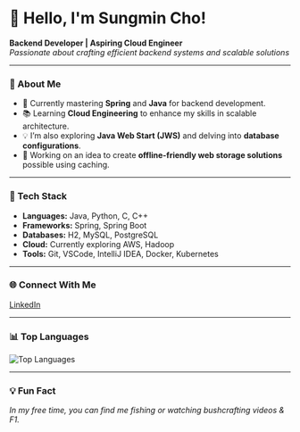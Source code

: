 # 👋 Hello, I'm Sungmin Cho!

**Backend Developer | Aspiring Cloud Engineer**  
*Passionate about crafting efficient backend systems and scalable solutions*

---

### 🚀 About Me
- 🌱 Currently mastering **Spring** and **Java** for backend development.
- 📚 Learning **Cloud Engineering** to enhance my skills in scalable architecture.
- 💡 I’m also exploring **Java Web Start (JWS)** and delving into **database configurations**.
- 💼 Working on an idea to create **offline-friendly web storage solutions** possible using caching.

---

### 🔧 Tech Stack
- **Languages:** Java, Python, C, C++
- **Frameworks:** Spring, Spring Boot
- **Databases:** H2, MySQL, PostgreSQL
- **Cloud:** Currently exploring AWS, Hadoop
- **Tools:** Git, VSCode, IntelliJ IDEA, Docker, Kubernetes

---

### 🌐 Connect With Me
[LinkedIn](https://www.linkedin.com/in/sungmincho0930)

---

### 📊 Top Languages
![Top Languages](https://github-readme-stats.vercel.app/api/top-langs/?username=samcho02&layout=compact&theme=radical)

---

### 💡 Fun Fact
*In my free time, you can find me fishing or watching bushcrafting videos & F1.*
